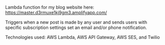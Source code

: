 Lambda function for my blog website here: https://master.d3rmuxe1kj9gm3.amplifyapp.com/

Triggers when a new post is made by any user and sends users with specific subscription settings set an email and/or phone notification.

Technologies used: AWS Lambda, AWS API Gateway, AWS SES, and Twilio
